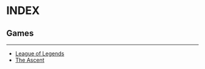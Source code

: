 # INDEX

## Games

---

- [League of Legends](./games/league-of-legends.md)
- [The Ascent](./games/the-ascent.md)

